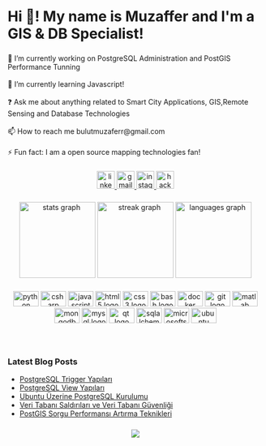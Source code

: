 <h1 align="left">Hi 👋! My name is Muzaffer and I'm a GIS & DB Specialist!</h1>

###

<p align="left">🔭 I’m currently working on PostgreSQL Administration and PostGIS Performance Tunning<br><br>🌱 I’m currently learning Javascript!<br><br>❓ Ask me about anything related to Smart City Applications, GIS,Remote Sensing and Database Technologies<br><br>📫 How to reach me bulutmuzaferr@gmail.com<br><br>⚡ Fun fact: I am a open source mapping technologies fan!</p>

###

<div align="center">
  <a href="https://www.linkedin.com/in/muzafferbulut/" target="_blank">
    <img src="https://img.shields.io/static/v1?message=muzafferbulut&logo=linkedin&label=&color=0077B5&logoColor=white&labelColor=&style=flat" height="35" alt="linkedin logo"  />
  </a>
  <a href="mailto:bulutmuzafferr@gmail.com" target="_blank">
  <img src="https://img.shields.io/static/v1?message=bulutmuzafferr&logo=gmail&label=&color=D14836&logoColor=white&labelColor=&style=flat" height="35" alt="gmail logo"  />
  </a>
  <a href="https://www.instagram.com/muzaffer_bult/" target="_blank">
    <img src="https://img.shields.io/static/v1?message=muzaffer_bult&logo=instagram&label=&color=E4405F&logoColor=white&labelColor=&style=flat" height="35" alt="instagram logo"  />
  </a>
  <a href="https://www.hackerrank.com/muzafferb042?hr_r=1" target="_blank">
    <img src="https://img.shields.io/static/v1?message=muzafferb042&logo=hackerrank&label=&color=2EC866&logoColor=white&labelColor=&style=flat" height="35" alt="hackerrank logo"  />
  </a>
</div>

###

<div align="center">
  <img src="https://github-readme-stats.vercel.app/api?username=muzafferbulut&hide_title=false&hide_rank=false&show_icons=true&include_all_commits=true&count_private=true&disable_animations=false&theme=dracula&locale=en&hide_border=false" height="150" alt="stats graph"  />
  <img src="https://streak-stats.demolab.com?user=muzafferbulut&locale=en&mode=weekly&theme=dracula&hide_border=false&border_radius=5" height="150" alt="streak graph"  />
  <img src="https://github-readme-stats.vercel.app/api/top-langs?username=muzafferbulut&locale=en&hide_title=false&layout=compact&card_width=320&langs_count=5&theme=dracula&hide_border=false" height="150" alt="languages graph"  />
</div>

###

<div align="center">
  <img src="https://cdn.jsdelivr.net/gh/devicons/devicon/icons/python/python-original.svg" height="30" width="50" alt="python logo"  />
  <img src="https://cdn.jsdelivr.net/gh/devicons/devicon/icons/csharp/csharp-original.svg" height="30" width="50" alt="csharp logo"  />
  <img src="https://cdn.jsdelivr.net/gh/devicons/devicon/icons/javascript/javascript-original.svg" height="30" width="50" alt="javascript logo"  />
  <img src="https://cdn.jsdelivr.net/gh/devicons/devicon/icons/html5/html5-original.svg" height="30" width="50" alt="html5 logo"  />
  <img src="https://cdn.jsdelivr.net/gh/devicons/devicon/icons/css3/css3-original.svg" height="30" width="50" alt="css3 logo"  />
  <img src="https://cdn.jsdelivr.net/gh/devicons/devicon/icons/bash/bash-original.svg" height="30" width="50" alt="bash logo"  />
  <img src="https://cdn.jsdelivr.net/gh/devicons/devicon/icons/docker/docker-original.svg" height="30" width="50" alt="docker logo"  />
  <img src="https://cdn.jsdelivr.net/gh/devicons/devicon/icons/git/git-original.svg" height="30" width="50" alt="git logo"  />
  <img src="https://cdn.jsdelivr.net/gh/devicons/devicon/icons/matlab/matlab-original.svg" height="30" width="50" alt="matlab logo"  />
  <img src="https://cdn.jsdelivr.net/gh/devicons/devicon/icons/mongodb/mongodb-original.svg" height="30" width="50" alt="mongodb logo"  />
  <img src="https://cdn.jsdelivr.net/gh/devicons/devicon/icons/mysql/mysql-original.svg" height="30" width="50" alt="mysql logo"  />
  <img src="https://cdn.jsdelivr.net/gh/devicons/devicon/icons/qt/qt-original.svg" height="30" width="50" alt="qt logo"  />
  <img src="https://cdn.jsdelivr.net/gh/devicons/devicon/icons/sqlalchemy/sqlalchemy-original.svg" height="30" width="50" alt="sqlalchemy logo"  />
  <img src="https://cdn.jsdelivr.net/gh/devicons/devicon/icons/microsoftsqlserver/microsoftsqlserver-plain.svg" height="30" width="50" alt="microsoftsqlserver logo"  />
  <img src="https://cdn.jsdelivr.net/gh/devicons/devicon/icons/ubuntu/ubuntu-plain.svg" height="30" width="50" alt="ubuntu logo"  />
</div>

###

<br clear="both">

### Latest Blog Posts
<!-- BLOG-POST-LIST:START -->
- [PostgreSQL Trigger Yapıları](https://muzafferbulut.github.io/posts/postgresql-triggers/)
- [PostgreSQL View Yapıları](https://muzafferbulut.github.io/posts/postgresql-views/)
- [Ubuntu Üzerine PostgreSQL Kurulumu](https://muzafferbulut.github.io/posts/postgresql-installation-on-ubuntu/)
- [Veri Tabanı Saldırıları ve Veri Tabanı Güvenliği](https://muzafferbulut.github.io/posts/veritabani-saldirilari-ve-veritabani-guvenligi/)
- [PostGIS Sorgu Performansı Artırma Teknikleri](https://muzafferbulut.github.io/posts/postgis_performans/)
<!-- BLOG-POST-LIST:END -->

###

<div align="center">
  <img src="https://profile-counter.glitch.me/muzafferbulut/count.svg?"  />
</div>

###
